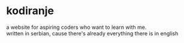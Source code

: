 # kodiranje
a website for aspiring coders who want to learn with me.  
written in serbian, cause there's already everything there is in english
